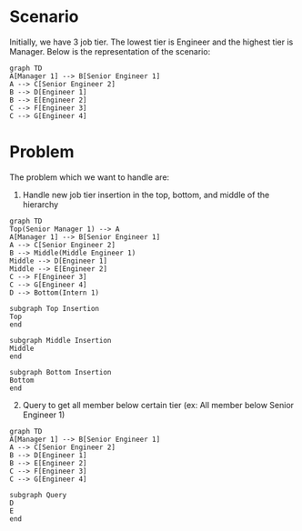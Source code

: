 # Scenario

Initially, we have 3 job tier. The lowest tier is Engineer and the highest tier is Manager. Below is the representation of the scenario:

```mermaid
graph TD
A[Manager 1] --> B[Senior Engineer 1]
A --> C[Senior Engineer 2]
B --> D[Engineer 1]
B --> E[Engineer 2]
C --> F[Engineer 3]
C --> G[Engineer 4]
```

# Problem

The problem which we want to handle are:

1. Handle new job tier insertion in the top, bottom, and middle of the hierarchy

```mermaid
graph TD
Top(Senior Manager 1) --> A
A[Manager 1] --> B[Senior Engineer 1]
A --> C[Senior Engineer 2]
B --> Middle(Middle Engineer 1)
Middle --> D[Engineer 1]
Middle --> E[Engineer 2]
C --> F[Engineer 3]
C --> G[Engineer 4]
D --> Bottom(Intern 1)

subgraph Top Insertion
Top
end

subgraph Middle Insertion
Middle
end

subgraph Bottom Insertion
Bottom
end
```

2. Query to get all member below certain tier
   (ex: All member below Senior Engineer 1)

```mermaid
graph TD
A[Manager 1] --> B[Senior Engineer 1]
A --> C[Senior Engineer 2]
B --> D[Engineer 1]
B --> E[Engineer 2]
C --> F[Engineer 3]
C --> G[Engineer 4]

subgraph Query
D
E
end
```
